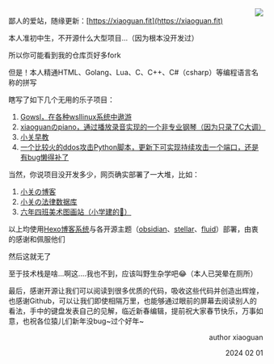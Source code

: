<img src="https://github-readme-stats.mrdulin.vercel.app/api?username=xiaoguan0&count_private=true&show_icons=true&hide_border=true&icon_color=586069&title_color=0366d6" align="right">

鄙人的爱站，随缘更新：[https://xiaoguan.fit](https://xiaoguan.fit)

本人准初中生，不开源什么大型项目...（因为根本没开发过）

所以你可能看到我的仓库页好多fork

但是！本人精通HTML、Golang、Lua、C、C++、C#（csharp）等编程语言名称的拼写

瞎写了如下几个无用的乐子项目：
1. [Gowsl，在各种wsllinux系统中遨游](https://github.com/xiaoguan0/gowsl)
2. [xiaoguanのpiano，通过播放录音实现的一个非专业钢琴（因为只录了C大调）](https://github.com/xiaoguan0/-xiaoguan-piano)
3. [小关早教](https://github.com/xiaoguan0/Early-education)
4. [一个比较火的ddos攻击Python脚本，更新下可实现持续攻击一个端口，还是有bug懒得补了](https://github.com/xiaoguan0/ddos)

当然，你说项目没开发多少，网页确实部署了一大堆，比如：
1. [小关の博客](https://xiaoguan.fit)
2. [小关の法律数据库](https://falv.xiaoguan.fit)
3. [六年四班美术图画站（小学建的🤣）](https://img6.4.edu.xiaoguan.fit)

以上均使用[Hexo博客系统](https://github.com/hexojs/hexo)与各开源主题（[obsidian](https://github.com/TriDiamond/hexo-theme-obsidian)、[stellar](https://github.com/xaoxuu/hexo-theme-stellar)、[fluid](https://github.com/fluid-dev/hexo-theme-fluid)）部署，由衷的感谢和佩服他们

然后这就无了

至于技术栈是啥...啊这....我也不到，应该叫野生杂学吧😂（本人已哭晕在厕所）

最后，感谢开源让我们可以阅读到很多优质的代码，吸收这些代码并创造出辉煌，也感谢Github，可以让我们即使相隔万里，也能够通过眼前的屏幕去阅读别人的看法，手中的键盘发表自己的见解，临近新春编辑，提前祝大家春节快乐，万事如意，也祝各位猿儿们新年没bug~过个好年~

<p align="right" >author xiaoguan</p>
<p align="right" >2024 02 01</p>
